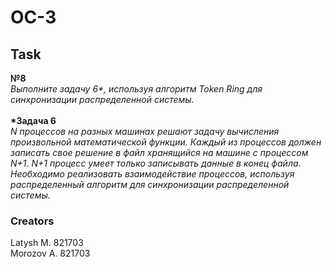 # OC-3 

## Task
**№8**\
*Выполните задачу 6\*, используя  алгоритм Token Ring для
синхронизации распределенной системы.*\
\
**\*Задача 6**\
*N процессов на разных машинах решают задачу вычисления произвольной
математической функции. Каждый из процессов должен записать свое
решение в файл хранящийся на машине с процессом N+1. N+1 процесс
умеет только записывать данные в конец файла. Необходимо реализовать
взаимодействие процессов, используя распределенный алгоритм для
синхронизации распределенной системы.*

### Creators
Latysh M. 821703\
Morozov A. 821703
